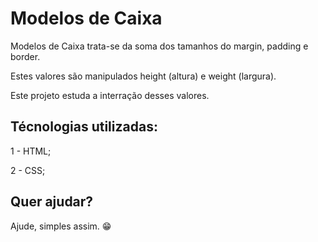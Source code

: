 # Modelos de Caixa

Modelos de Caixa trata-se da soma dos tamanhos do margin, padding e border.

Estes valores são manipulados height (altura) e weight (largura).

Este projeto estuda a interração desses valores.

## Técnologias utilizadas:

1 - HTML;

2 - CSS;

## Quer ajudar?

Ajude, simples assim. 😁
